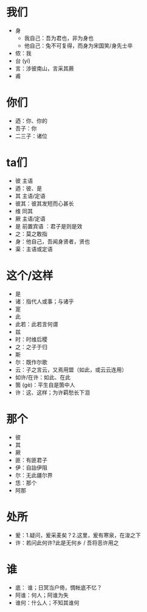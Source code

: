 # 我们
* 身
	* 我自己：吾为君也，非为身也
	* 他自己：兔不可复得，而身为宋国笑/身先士卒
* 侬：我
* 台 (yí)
* 言：涉彼南山，言采其蕨
* 甫
# 你们
* 迺：你、你的
* 吾子：你
* 二三子：诸位
# ta们
* 彼 主语
* 迺：彼、是
* 其 主语/定语
* 彼其：彼其发短而心甚长
* 维 同其
* 厥 主语/定语
* 是 前置宾语 ：君子是则是效
* 之：莫之敢指
* 身：他自己，吾闻身贤者，贤也
* 渠：主语或定语
# 这个/这样
* 是
* 诸：指代人或事；与诸乎
* 寔
* 此
* 此若：此若言何谓
* 兹
* 时：时维后稷
* 之：之子于归
* 斯
* 尔：既作尔歌
* 云：子之言云，又焉用盟（如此，或云云连用）
* 如许/在许：如此、在此
* 箇 (gè)：平生自是箇中人
* 许：这、这样；为许羁愁长下泪
# 那个
* 彼
* 其
* 厥
* 匪：有匪君子
* 伊：自詒伊阻
* 尔：无此疆尔界
* 恁：那个
* 阿那
# 处所
* 爰：1.疑问，爰采麦矣？2.这里，爰有寒泉，在浚之下
* 许：若问此何许?此是无何乡 / 吾将恶许用之
# 谁
* 底： 谁；日冥当户倚，惆帐底不忆？
* 阿谁：何人；阿谁为失
* 谁何：什么人；不知其谁何

